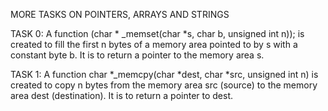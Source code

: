 MORE TASKS ON POINTERS, ARRAYS AND STRINGS

TASK 0: A function (char * _memset(char *s, char b, unsigned int n));
        is created to fill the first n bytes of a memory area pointed to by s
        with a constant byte b. It is to return a pointer to the memory area s.

TASK 1: A function char *_memcpy(char *dest, char *src, unsigned int n)
        is created to copy n bytes from the memory area src (source) to the memory area dest (destination).
        It is to return a pointer to dest.
